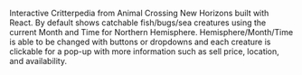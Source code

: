 Interactive Critterpedia from Animal Crossing New Horizons built with React. By default shows catchable fish/bugs/sea creatures using the current Month and Time for Northern Hemisphere. Hemisphere/Month/Time is able to be changed with buttons or dropdowns and each creature is clickable for a pop-up with more information such as sell price, location, and availability. 
